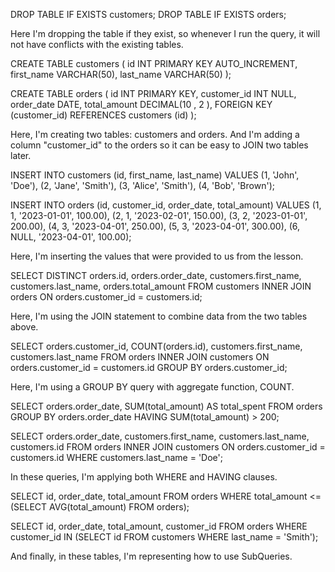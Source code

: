 DROP TABLE IF EXISTS customers;
DROP TABLE IF EXISTS orders;

Here I'm dropping the table if they exist, so whenever I run the query, it will not have conflicts with the existing tables.

CREATE TABLE customers (
    id INT PRIMARY KEY AUTO_INCREMENT,
    first_name VARCHAR(50),
    last_name VARCHAR(50)
);

CREATE TABLE orders (
    id INT PRIMARY KEY,
    customer_id INT NULL,
    order_date DATE,
    total_amount DECIMAL(10 , 2 ),
    FOREIGN KEY (customer_id)
        REFERENCES customers (id)
);

Here, I'm creating two tables: customers and orders. And I'm adding a column "customer_id" to the orders so it can be easy to JOIN two tables later.

INSERT INTO customers (id, first_name, last_name) VALUES
	(1, 'John', 'Doe'),
	(2, 'Jane', 'Smith'),
	(3, 'Alice', 'Smith'),
	(4, 'Bob', 'Brown');

INSERT INTO orders (id, customer_id, order_date, total_amount) VALUES
	(1, 1, '2023-01-01', 100.00),
	(2, 1, '2023-02-01', 150.00),
	(3, 2, '2023-01-01', 200.00),
	(4, 3, '2023-04-01', 250.00),
	(5, 3, '2023-04-01', 300.00),
	(6, NULL, '2023-04-01', 100.00);

Here, I'm inserting the values that were provided to us from the lesson.

SELECT DISTINCT
    orders.id,
    orders.order_date,
    customers.first_name,
    customers.last_name,
    orders.total_amount
FROM
    customers
        INNER JOIN
    orders ON orders.customer_id = customers.id;

Here, I'm using the JOIN statement to combine data from the two tables above.

SELECT 
    orders.customer_id,
    COUNT(orders.id),
    customers.first_name,
    customers.last_name
FROM
    orders
        INNER JOIN
    customers ON orders.customer_id = customers.id
GROUP BY orders.customer_id;

Here, I'm using a GROUP BY query with aggregate function, COUNT.

SELECT 
    orders.order_date, SUM(total_amount) AS total_spent
FROM
    orders
GROUP BY orders.order_date
HAVING SUM(total_amount) > 200;

SELECT 
    orders.order_date,
    customers.first_name,
    customers.last_name,
    customers.id
FROM
    orders
        INNER JOIN
    customers ON orders.customer_id = customers.id
WHERE
    customers.last_name = 'Doe';

In these queries, I'm applying both WHERE and HAVING clauses.

SELECT 
    id, order_date, total_amount
FROM
    orders
WHERE
    total_amount <= (SELECT 
            AVG(total_amount)
        FROM
            orders);

SELECT 
    id, order_date, total_amount, customer_id
FROM
    orders
WHERE
    customer_id IN (SELECT 
            id
        FROM
            customers
        WHERE
            last_name = 'Smith');

And finally, in these tables, I'm representing how to use SubQueries.